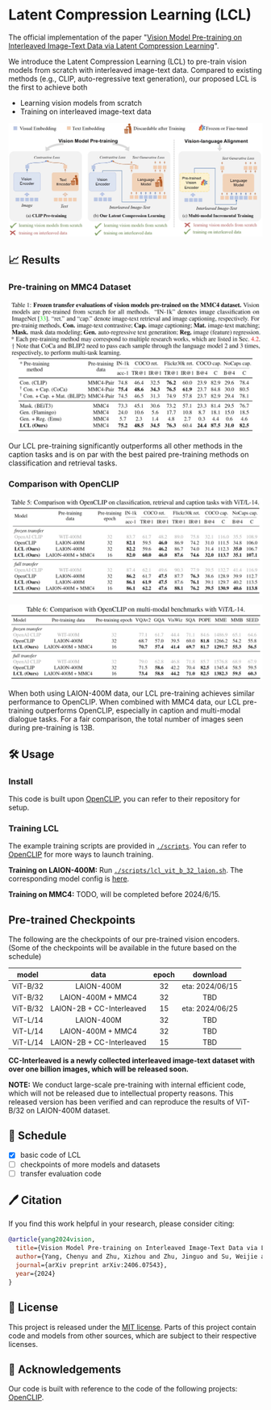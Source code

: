 # Latent Compression Learning (LCL)

The official implementation of the paper "[Vision Model Pre-training on Interleaved Image-Text Data via Latent Compression Learning](https://arxiv.org/abs/2406.07543)".

We introduce the Latent Compression Learning (LCL) to pre-train vision models from scratch with interleaved image-text data. Compared to existing methods (e.g., CLIP, auto-regressive text generation), our proposed LCL is the first to achieve both

* Learning vision models from scratch
* Training on interleaved image-text data

![overview](./assets/overview.png)

## 📈 Results

### Pre-training on MMC4 Dataset

![result_interleaved](./assets/result_interleaved.png)

Our LCL pre-training significantly outperforms all other methods in the caption tasks and is on par with the best paired pre-training methods on classification and retrieval tasks.

### Comparison with OpenCLIP

![result_main_transfer](./assets/result_main_transfer.png)

![result_main_multimodal](./assets/result_main_multimodal.png)

When both using LAION-400M data, our LCL pre-training achieves similar performance to OpenCLIP. When combined with MMC4 data, our LCL pre-training outperforms OpenCLIP, especially in caption and multi-modal dialogue tasks. For a fair comparison, the total number of images seen during pre-training is 13B.


## 🛠️ Usage

### Install

This code is built upon [OpenCLIP](https://github.com/mlfoundations/open_clip), you can refer to their repository for setup.

### Training LCL

The example training scripts are provided in [`./scripts`](./scripts). You can refer to [OpenCLIP](https://github.com/mlfoundations/open_clip?tab=readme-ov-file#training-clip) for more ways to launch training.

**Training on LAION-400M:** Run [`./scripts/lcl_vit_b_32_laion.sh`](./scripts/lcl_vit_b_32_laion.sh). The corresponding model config is [here](./src/open_clip/model_configs/LCL_ViT-B-32_laion.json).

**Training on MMC4:** TODO, will be completed before 2024/6/15.

## Pre-trained Checkpoints

The following are the checkpoints of our pre-trained vision encoders. (Some of the checkpoints will be available in the future based on the schedule)

| model | data | epoch | download |
| :---: | :---: | :---: | :---: |
| ViT-B/32 | LAION-400M | 32 | eta: 2024/06/15 |
| ViT-B/32 | LAION-400M + MMC4 | 32 | TBD |
| ViT-B/32 | LAION-2B + CC-Interleaved | 15 | eta: 2024/06/25 |
| ViT-L/14 | LAION-400M | 32 | TBD |
| ViT-L/14 | LAION-400M + MMC4 | 32 | TBD |
| ViT-L/14 | LAION-2B + CC-Interleaved | 15 | TBD |

**CC-Interleaved is a newly collected interleaved image-text dataset with over one billion images, which will be released soon.**

**NOTE:** We conduct large-scale pre-training with internal efficient code, which will not be released due to intellectual property reasons. This released version has been verified and can reproduce the results of ViT-B/32 on LAION-400M dataset.


## 📅 Schedule

* [X]  basic code of LCL
* [ ]  checkpoints of more models and datasets
* [ ]  transfer evaluation code

## 🖊️ Citation

If you find this work helpful in your research, please consider citing:

```bibtex
@article{yang2024vision,
  title={Vision Model Pre-training on Interleaved Image-Text Data via Latent Compression Learning},
  author={Yang, Chenyu and Zhu, Xizhou and Zhu, Jinguo and Su, Weijie and Wang, Junjie and Dong, Xuan and Wang, Wenhai and Li, Bin and Zhou, Jie and Qiao, Yu and Dai, Jifeng},
  journal={arXiv preprint arXiv:2406.07543},
  year={2024}
}
```

## 📃 License

This project is released under the [MIT license](LICENSE). Parts of this project contain code and models from other sources, which are subject to their respective licenses.

## 🙏 Acknowledgements

Our code is built with reference to the code of the following projects: [OpenCLIP](https://github.com/mlfoundations/open_clip).
